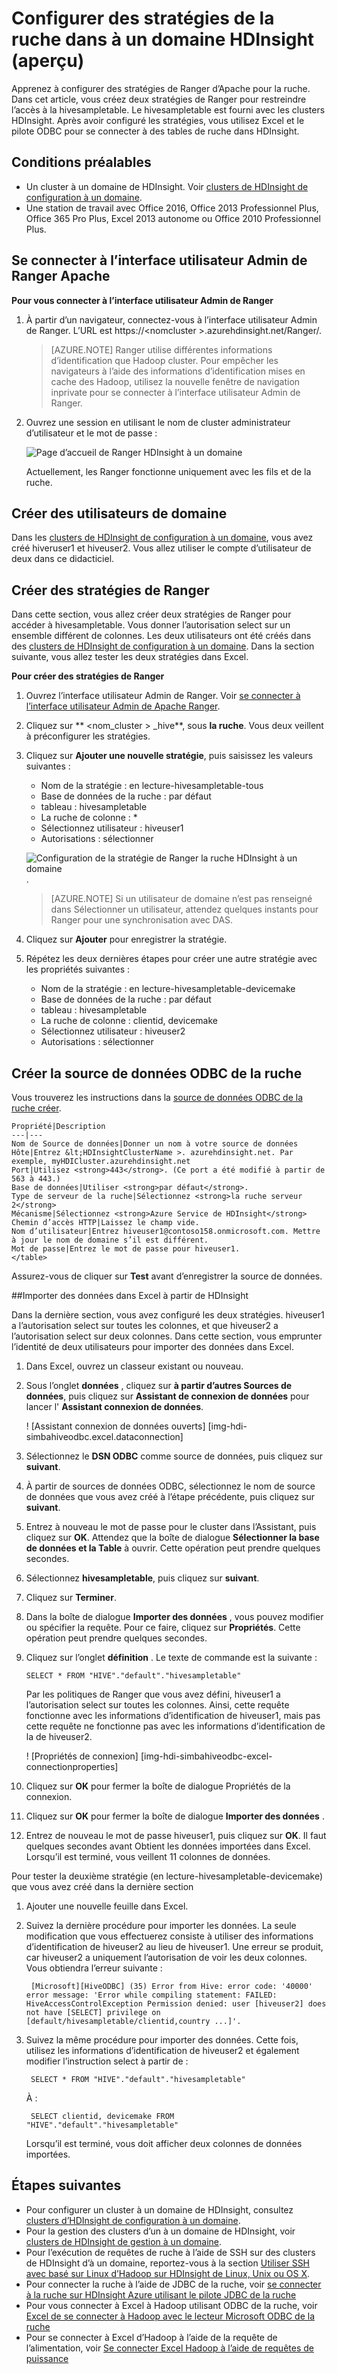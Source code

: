 <properties
    pageTitle="Configurer des stratégies de la ruche dans à un domaine de HDInsight | Microsoft Azure"
    description="En savoir plus..."
    services="hdinsight"
    documentationCenter=""
    authors="saurinsh"
    manager="jhubbard"
    editor="cgronlun"
    tags="azure-portal"/>

<tags
    ms.service="hdinsight"
    ms.devlang="na"
    ms.topic="hero-article"
    ms.tgt_pltfrm="na"
    ms.workload="big-data"
    ms.date="10/25/2016"
    ms.author="saurinsh"/>

# <a name="configure-hive-policies-in-domain-joined-hdinsight-preview"></a>Configurer des stratégies de la ruche dans à un domaine HDInsight (aperçu)

Apprenez à configurer des stratégies de Ranger d’Apache pour la ruche. Dans cet article, vous créez deux stratégies de Ranger pour restreindre l’accès à la hivesampletable. Le hivesampletable est fourni avec les clusters HDInsight. Après avoir configuré les stratégies, vous utilisez Excel et le pilote ODBC pour se connecter à des tables de ruche dans HDInsight.


## <a name="prerequisites"></a>Conditions préalables

- Un cluster à un domaine de HDInsight. Voir [clusters de HDInsight de configuration à un domaine](hdinsight-domain-joined-configure.md).
- Une station de travail avec Office 2016, Office 2013 Professionnel Plus, Office 365 Pro Plus, Excel 2013 autonome ou Office 2010 Professionnel Plus.


## <a name="connect-to-apache-ranger-admin-ui"></a>Se connecter à l’interface utilisateur Admin de Ranger Apache

**Pour vous connecter à l’interface utilisateur Admin de Ranger**

1. À partir d’un navigateur, connectez-vous à l’interface utilisateur Admin de Ranger. L’URL est https://&lt;nomcluster >.azurehdinsight.net/Ranger/. 

    >[AZURE.NOTE] Ranger utilise différentes informations d’identification que Hadoop cluster. Pour empêcher les navigateurs à l’aide des informations d’identification mises en cache des Hadoop, utilisez la nouvelle fenêtre de navigation inprivate pour se connecter à l’interface utilisateur Admin de Ranger.
4. Ouvrez une session en utilisant le nom de cluster administrateur d’utilisateur et le mot de passe :

    ![Page d’accueil de Ranger HDInsight à un domaine](./media/hdinsight-domain-joined-run-hive/hdinsight-domain-joined-ranger-home-page.png)

    Actuellement, les Ranger fonctionne uniquement avec les fils et de la ruche.

## <a name="create-domain-users"></a>Créer des utilisateurs de domaine

Dans les [clusters de HDInsight de configuration à un domaine](hdinsight-domain-joined-configure.md#create-and-configure-azure-ad-ds-for-your-azure-ad), vous avez créé hiveruser1 et hiveuser2. Vous allez utiliser le compte d’utilisateur de deux dans ce didacticiel.

## <a name="create-ranger-policies"></a>Créer des stratégies de Ranger

Dans cette section, vous allez créer deux stratégies de Ranger pour accéder à hivesampletable. Vous donner l’autorisation select sur un ensemble différent de colonnes. Les deux utilisateurs ont été créés dans des [clusters de HDInsight de configuration à un domaine](hdinsight-domain-joined-configure.md#create-and-configure-azure-ad-ds-for-your-azure-ad).  Dans la section suivante, vous allez tester les deux stratégies dans Excel.

**Pour créer des stratégies de Ranger**

1. Ouvrez l’interface utilisateur Admin de Ranger. Voir [se connecter à l’interface utilisateur Admin de Apache Ranger](#connect-to-apache-ranager-admin-ui).
2. Cliquez sur ** &lt;nom_cluster > _hive**, sous **la ruche**. Vous deux veillent à préconfigurer les stratégies.
3. Cliquez sur **Ajouter une nouvelle stratégie**, puis saisissez les valeurs suivantes :

    - Nom de la stratégie : en lecture-hivesampletable-tous
    - Base de données de la ruche : par défaut
    - tableau : hivesampletable
    - La ruche de colonne : *
    - Sélectionnez utilisateur : hiveuser1
    - Autorisations : sélectionner

    ![Configuration de la stratégie de Ranger la ruche HDInsight à un domaine](./media/hdinsight-domain-joined-run-hive/hdinsight-domain-joined-configure-ranger-policy.png).

    >[AZURE.NOTE] Si un utilisateur de domaine n’est pas renseigné dans Sélectionner un utilisateur, attendez quelques instants pour Ranger pour une synchronisation avec DAS.

4. Cliquez sur **Ajouter** pour enregistrer la stratégie.
5. Répétez les deux dernières étapes pour créer une autre stratégie avec les propriétés suivantes :

    - Nom de la stratégie : en lecture-hivesampletable-devicemake
    - Base de données de la ruche : par défaut
    - tableau : hivesampletable
    - La ruche de colonne : clientid, devicemake
    - Sélectionnez utilisateur : hiveuser2
    - Autorisations : sélectionner

## <a name="create-hive-odbc-data-source"></a>Créer la source de données ODBC de la ruche

Vous trouverez les instructions dans la [source de données ODBC de la ruche créer](hdinsight-connect-excel-hive-odbc-driver.md).  

    Propriété|Description
    ---|---
    Nom de Source de données|Donner un nom à votre source de données
    Hôte|Entrez &lt;HDInsightClusterName >. azurehdinsight.net. Par exemple, myHDICluster.azurehdinsight.net
    Port|Utilisez <strong>443</strong>. (Ce port a été modifié à partir de 563 à 443.)
    Base de données|Utiliser <strong>par défaut</strong>.
    Type de serveur de la ruche|Sélectionnez <strong>la ruche serveur 2</strong>
    Mécanisme|Sélectionnez <strong>Azure Service de HDInsight</strong>
    Chemin d’accès HTTP|Laissez le champ vide.
    Nom d’utilisateur|Entrez hiveuser1@contoso158.onmicrosoft.com. Mettre à jour le nom de domaine s’il est différent.
    Mot de passe|Entrez le mot de passe pour hiveuser1.
    </table>

Assurez-vous de cliquer sur **Test** avant d’enregistrer la source de données.


##<a name="import-data-into-excel-from-hdinsight"></a>Importer des données dans Excel à partir de HDInsight

Dans la dernière section, vous avez configuré les deux stratégies.  hiveuser1 a l’autorisation select sur toutes les colonnes, et que hiveuser2 a l’autorisation select sur deux colonnes. Dans cette section, vous emprunter l’identité de deux utilisateurs pour importer des données dans Excel.


1. Dans Excel, ouvrez un classeur existant ou nouveau.
2. Sous l’onglet **données** , cliquez sur **à partir d’autres Sources de données**, puis cliquez sur **Assistant de connexion de données** pour lancer l' **Assistant connexion de données**.

    ! [Assistant connexion de données ouverts] [img-hdi-simbahiveodbc.excel.dataconnection]

3. Sélectionnez le **DSN ODBC** comme source de données, puis cliquez sur **suivant**.
4. À partir de sources de données ODBC, sélectionnez le nom de source de données que vous avez créé à l’étape précédente, puis cliquez sur **suivant**.
5. Entrez à nouveau le mot de passe pour le cluster dans l’Assistant, puis cliquez sur **OK**. Attendez que la boîte de dialogue **Sélectionner la base de données et la Table** à ouvrir. Cette opération peut prendre quelques secondes.
8. Sélectionnez **hivesampletable**, puis cliquez sur **suivant**. 
8. Cliquez sur **Terminer**.
9. Dans la boîte de dialogue **Importer des données** , vous pouvez modifier ou spécifier la requête. Pour ce faire, cliquez sur **Propriétés**. Cette opération peut prendre quelques secondes. 
10. Cliquez sur l’onglet **définition** . Le texte de commande est la suivante :

        SELECT * FROM "HIVE"."default"."hivesampletable"

    Par les politiques de Ranger que vous avez défini, hiveuser1 a l’autorisation select sur toutes les colonnes.  Ainsi, cette requête fonctionne avec les informations d’identification de hiveuser1, mais pas cette requête ne fonctionne pas avec les informations d’identification de la de hiveuser2.

    ! [Propriétés de connexion] [img-hdi-simbahiveodbc-excel-connectionproperties]

11. Cliquez sur **OK** pour fermer la boîte de dialogue Propriétés de la connexion.
12. Cliquez sur **OK** pour fermer la boîte de dialogue **Importer des données** .  
13. Entrez de nouveau le mot de passe hiveuser1, puis cliquez sur **OK**. Il faut quelques secondes avant Obtient les données importées dans Excel. Lorsqu’il est terminé, vous veillent 11 colonnes de données.

Pour tester la deuxième stratégie (en lecture-hivesampletable-devicemake) que vous avez créé dans la dernière section

1. Ajouter une nouvelle feuille dans Excel.
2. Suivez la dernière procédure pour importer les données.  La seule modification que vous effectuerez consiste à utiliser des informations d’identification de hiveuser2 au lieu de hiveuser1. Une erreur se produit, car hiveuser2 a uniquement l’autorisation de voir les deux colonnes. Vous obtiendra l’erreur suivante :

        [Microsoft][HiveODBC] (35) Error from Hive: error code: '40000' error message: 'Error while compiling statement: FAILED: HiveAccessControlException Permission denied: user [hiveuser2] does not have [SELECT] privilege on [default/hivesampletable/clientid,country ...]'.

3. Suivez la même procédure pour importer des données. Cette fois, utilisez les informations d’identification de hiveuser2 et également modifier l’instruction select à partir de :

        SELECT * FROM "HIVE"."default"."hivesampletable"

    À :

        SELECT clientid, devicemake FROM "HIVE"."default"."hivesampletable"

    Lorsqu’il est terminé, vous doit afficher deux colonnes de données importées.

## <a name="next-steps"></a>Étapes suivantes

- Pour configurer un cluster à un domaine de HDInsight, consultez [clusters d’HDInsight de configuration à un domaine](hdinsight-domain-joined-configure.md).
- Pour la gestion des clusters d’un à un domaine de HDInsight, voir [clusters de HDInsight de gestion à un domaine](hdinsight-domain-joined-manage.md).
- Pour l’exécution de requêtes de ruche à l’aide de SSH sur des clusters de HDInsight d’à un domaine, reportez-vous à la section [Utiliser SSH avec basé sur Linux d’Hadoop sur HDInsight de Linux, Unix ou OS X](hdinsight-hadoop-linux-use-ssh-unix.md#connect-to-a-domain-joined-hdinsight-cluster).
- Pour connecter la ruche à l’aide de JDBC de la ruche, voir [se connecter à la ruche sur HDInsight Azure utilisant le pilote JDBC de la ruche](hdinsight-connect-hive-jdbc-driver.md)
- Pour vous connecter à Excel à Hadoop utilisant ODBC de la ruche, voir [Excel de se connecter à Hadoop avec le lecteur Microsoft ODBC de la ruche](hdinsight-connect-excel-hive-odbc-driver.md)
- Pour se connecter à Excel d’Hadoop à l’aide de la requête de l’alimentation, voir [Se connecter Excel Hadoop à l’aide de requêtes de puissance](hdinsight-connect-excel-power-query.md)